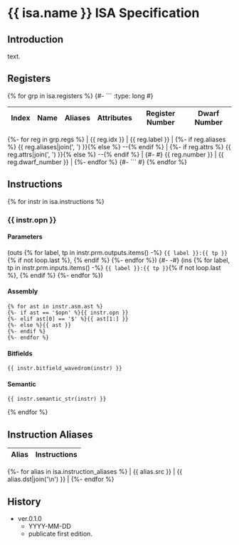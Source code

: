 # {{ isa.name }} ISA Specification

## Introduction

text.

## Registers

{% for grp in isa.registers %}
{#- ```
:type: long #}

| Index | Name | Aliases | Attributes | Register Number | Dwarf Number |
|-------|------|---------|------------|-----------------|--------------|
{%- for reg in grp.regs %}
| {{ reg.idx }} | {{ reg.label }} | 
{%- if reg.aliases %} {{ reg.aliases|join(', ') }}{% else %} --{% endif %} |
{%- if reg.attrs %} {{ reg.attrs|join(', ') }}{% else %} --{% endif %} |
{#- #} {{ reg.number }} | {{ reg.dwarf_number }} |
{%- endfor %}
{#- ``` #}
{% endfor %}

## Instructions

{% for instr in isa.instructions %}
### {{ instr.opn }}

#### Parameters

(outs {% for label, tp in instr.prm.outputs.items() -%}
`{{ label }}:{{ tp }}`{% if not loop.last %}, {% endif %}
{%- endfor %})
{#- -#}
(ins {% for label, tp in instr.prm.inputs.items() -%}
`{{ label }}:{{ tp }}`{% if not loop.last %}, {% endif %}
{%- endfor %})

#### Assembly

```
{% for ast in instr.asm.ast %}
{%- if ast == '$opn' %}{{ instr.opn }}
{%- elif ast[0] == '$' %}{{ ast[1:] }}
{%- else %}{{ ast }}
{%- endif %}
{%- endfor %}
```

#### Bitfields

```wavedrom
{{ instr.bitfield_wavedrom(instr) }}
```

#### Semantic

```
{{ instr.semantic_str(instr) }}
```
{% endfor %}

## Instruction Aliases

| Alias | Instructions |
|-------|--------------|
{%- for alias in isa.instruction_aliases %}
| {{ alias.src }} | {{ alias.dst|join('\n') }} |
{%- endfor %}

## History

* ver.0.1.0
  * YYYY-MM-DD
  * publicate first edition.
